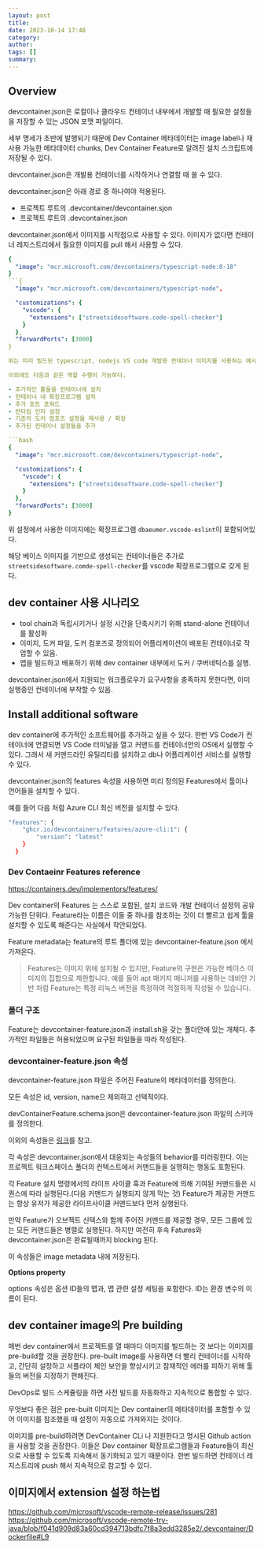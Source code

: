 ```yaml
---
layout: post
title:
date: 2023-10-14 17:48
category:
author:
tags: []
summary:
---
```


## Overview
devcontainer.json은 로컬이나 클라우드 컨테이너 내부에서 개발할 때 필요한 설정들을 저장할 수 있는 JSON 포맷 파일이다.

세부 명세가 초반에 발행되기 때문에 Dev Container 메타데이터는 image label나 재사용 가능한 메타데이터 chunks, Dev Container Feature로 알려진 설치 스크립트에 저장될 수 있다.



devcontainer.json은 개발용 컨테이너를 시작하거나 연결할 때 쓸 수 있다.

devcontainer.json은 아래 경로 중 하나여야 적용된다.

- 프로젝트 루트의 .devcontainer/devcontainer.sjon
- 프로젝트 루트의 .devcontainer.json

devcontainer.json에서 이미지를 시작점으로 사용할 수 있다.
이미지가 없다면 컨테이너 레지스트리에서 필요한 이미지를 pull 해서 사용할 수 있다.

```yaml
{
  "image": "mcr.microsoft.com/devcontainers/typescript-node:0-18"
}
```{
  "image": "mcr.microsoft.com/devcontainers/typescript-node",

  "customizations": {
    "vscode": {
      "extensions": ["streetsidesoftware.code-spell-checker"]
    }
  },
  "forwardPorts": [3000]
}

위는 미리 빌드된 typescript, nodejs VS code 개발용 컨테이너 이미지를 사용하는 예시다.

이외에도 다음과 같은 역할 수행이 가능하다.

- 추가적인 툴들을 컨테이너에 설치
- 컨테이너 내 확장프로그램 설치
- 추가 포트 포워드
- 런타임 인자 설정
- 기존의 도커 컴포즈 설정을 재사용 / 확장
- 추가된 컨테이너 설정들을 추가

```bash
{
  "image": "mcr.microsoft.com/devcontainers/typescript-node",

  "customizations": {
    "vscode": {
      "extensions": ["streetsidesoftware.code-spell-checker"]
    }
  },
  "forwardPorts": [3000]
}
```


위 설정에서 사용한 이미지에는 확장프로그램 `dbaeumer.vscode-eslint`이 포함되어있다.

해당 베이스 이미지를 기반으로 생성되는 컨테이너들은 추가로 `streetsidesoftware.comde-spell-checker`를 vscode 확장프로그램으로 갖게 된다.

## dev container 사용 시나리오

- tool chain과 독립시키거나 설정 시간을 단축시키기 위해 stand-alone 컨테이너를 활성화
- 이미지, 도커 파일, 도커 컴포즈로 정의되어 어플리케이션이 배포된 컨테이너로 작업할 수 있음.
- 앱을 빌드하고 배포하기 위해 dev container 내부에서 도커 / 쿠버네틱스를 실행.


devcontainer.json에서 지원되는 워크플로우가 요구사항을 충족하지 못한다면, 이미 실행중인 컨테이너에 부착할 수 있음.

## Install additional software

dev container에 추가적인 소프트웨어를 추가하고 싶을 수 있다. 한번 VS Code가 컨테이너에 연결되면 VS Code 터미널을 열고 커맨드를 컨테이너안의 OS에서 실행할 수 있다. 그래서 새 커맨드라인 유틸리티를 설치하고 db나 어플리케이션 서비스를 실행할 수 있다.

devcontainer.json의 features 속성을 사용하면 미리 정의된 Features에서 툴이나 언어들을 설치할 수 있다.

예를 들어 다음 처럼 Azure CLI 최신 버전을 설치할 수 있다.

```bash
"features": {
    "ghcr.io/devcontainers/features/azure-cli:1": {
        "version": "latest"
    }
  }
```

### Dev Contaeinr Features reference

https://containers.dev/implementors/features/

Dev container의 Features 는 스스로 포함된, 설치 코드와 개발 컨테이너 설정의 공유가능한 단위다. Feature라는 이름은 이들 중 하나를 참조하는 것이 더 빨르고 쉽게 툴을 설치할 수 있도록 해준다는 사실에서 착안되었다.

Feature metadata는 feature의 루트 폴더에 있는 devcontainer-feature.json 에서 가져온다.

> Features는 이미지 위에 설치될 수 있지만, Feature의 구현은 가능한 베이스 이미지의 집합으로 제한합니다. 예를 들어 apt 패키지 매니저를 사용하는 데비안 기반 처럼 Feature는 특정 리눅스 버전을 특정하여 적절하게 작성될 수 있습니다.

### 폴더 구조

Feature는 devcontainer-feature.json과 install.sh을 갖는 폴더안에 있는 개체다. 추가적인 파일들은 허용되었으며 요구된 파일들을 따라 작성된다.

### devcontainer-feature.json 속성

devcontainer-feature.json 파일은 주어진 Feature의 메타데이터를 정의한다.

모든 속성은 id, version, name으 제외하고 선택적이다.

devContainerFeature.schema.json은 devcontainer-feature.json 파일의 스키마를 정의한다.

이외의 속성들은 [링크](https://containers.dev/implementors/features/#folder-structure)를 참고.



각 속성은 devcontainer.json에서 대응되는 속성들의 behavior를 미러링한다. 이는 프로젝트 워크스페이스 폴더의 컨텍스트에서 커맨드들을 실행하는 행동도 포함된다.

각 Feature 설치 명령에서의 라이프 사이클 훅과 Feature에 의해 기여된 커맨드들은 시퀀스에 따라 실행된다.(다음 커맨드가 실행되지 않게 막는 것) Feature가 제공한 커맨드는 항상 유저가 제공한 라이프사이클 커맨드보다 먼저 실행된다.

만약 Feature가 오브젝트 신텍스와 함께 주어진 커맨드를 제공할 경우, 모든 그룹에 있는 모든 커맨드들은 병렬로 실행된다. 하지만 여전히 후속 Fatures와 devcontainer.json은 완료될때까지 blocking 된다.

이 속성들은 image metadata 내에 저장된다.

**Options property**

options 속성은 옵션 ID들의 맵과, 맵 관련 설정 세팅을 포함한다. ID는 환경 변수의 이름이 된다.


## dev container image의 Pre building

매번 dev container에서 프로젝트를 열 때마다 이미지를 빌드하는 것 보다는 이미지를 pre-build할 것을 권장한다. pre-built image를 사용하면 더 빨리 컨테이너를 시작하고, 간단히 설정하고 서플라이 체인 보안을 향상시키고 잠재적인 에러를 피하기 위해 툴들의 버전을 지정하기 편해진다.

DevOps로 빌드 스케쥴링을 하면 사전 빌드를 자동화하고 지속적으로 통합할 수 있다.

무엇보다 좋은 점은 pre-built 이미지는 Dev container의 메타데이터를 포함할 수 있어 이미지를 참조했을 때 설정이 자동으로 가져와지는 것이다.

이미지를 pre-build하려면 DevContainer CLi 나 지원한다고 명시된 Github action을 사용할 것을 권장한다. 이들은 Dev container 확장프로그램들과 Feature들이 최신으로 사용할 수 있도록 지속해서 동기화되고 있기 때문이다. 한번 빌드하면 컨테이너 레지스트리에 push 해서 지속적으로 참고할 수 있다.

## 이미지에서 extension 설정 하는법

https://github.com/microsoft/vscode-remote-release/issues/281
https://github.com/microsoft/vscode-remote-try-java/blob/f041d909d83a60cd394713bdfc7f8a3edd3285e2/.devcontainer/Dockerfile#L9




